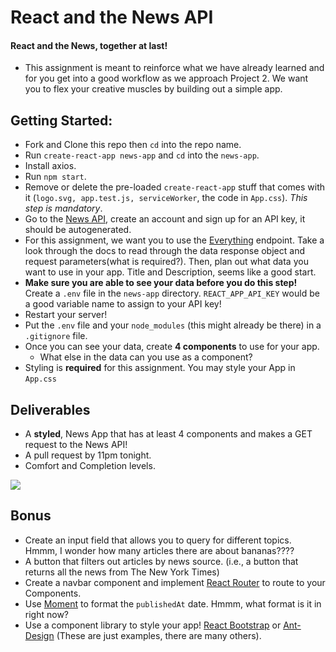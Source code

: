 # React and the News API

#### React and the News, together at last!
- This assignment is meant to reinforce what we have already learned and for you get into a good workflow as we approach Project 2. We want you to flex your creative muscles by building out a simple app.

## Getting Started:
- Fork and Clone this repo then `cd` into the repo name.
- Run `create-react-app news-app` and `cd` into the `news-app`.
- Install axios.
- Run `npm start`.
- Remove or delete the pre-loaded `create-react-app` stuff that comes with it (`logo.svg, app.test.js, serviceWorker`, the code in `App.css`). _This step is mandatory_.
- Go to the [News API](https://newsapi.org/), create an account and sign up for an API key, it should be autogenerated.
- For this assignment, we want you to use the [Everything](https://newsapi.org/docs/endpoints/everything) endpoint. Take a look through the docs to read through the data response object and request parameters(what is required?). Then, plan out what data you want to use in your app. Title and Description, seems like a good start.
- **Make sure you are able to see your data before you do this step!** Create a `.env` file in the `news-app` directory. `REACT_APP_API_KEY` would be a good variable name to assign to your API key!  
- Restart your server!
- Put the `.env` file and your `node_modules` (this might already be there) in a `.gitignore` file.
- Once you can see your data, create **4 components** to use for your app.
    - What else in the data can you use as a component? 
- Styling is **required** for this assignment. You may style your App in `App.css`


## Deliverables
- A **styled**, News App that has at least 4 components and makes a GET request to the News API!
- A pull request by 11pm tonight.
- Comfort and Completion levels.


![](https://media.giphy.com/media/147JO3pIxNJ4oo/giphy.gif)


## Bonus
- Create an input field that allows you to query for different topics. Hmmm, I wonder how many articles there are about bananas????
- A button that filters out articles by news source.  (i.e., a button that returns all the news from The New York Times)
- Create a navbar component and implement [React Router](https://github.com/ReactTraining/react-router/tree/master/packages/react-router-dom) to route to your Components.
- Use [Moment](https://momentjs.com/) to format the `publishedAt` date. Hmmm, what format is it in right now?  
- Use a component library to style your app! [React Bootstrap](https://react-bootstrap.github.io/) or [Ant-Design](https://ant.design/) (These are just examples, there are many others).  
